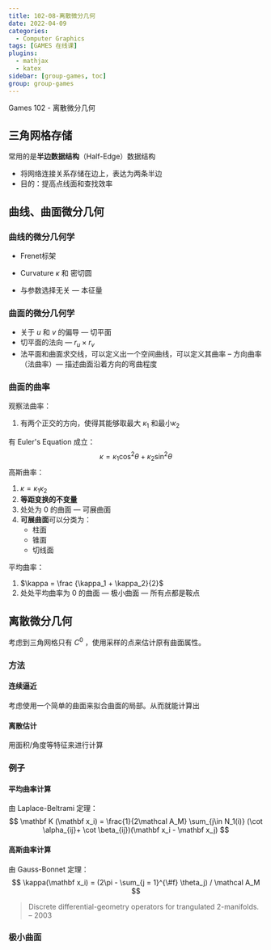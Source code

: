 ```yaml
---
title: 102-08-离散微分几何
date: 2022-04-09
categories:
  - Computer Graphics
tags: [GAMES 在线课]
plugins:
  - mathjax
  - katex
sidebar: [group-games, toc]
group: group-games
---
```


Games 102 - 离散微分几何

<!--more-->

## 三角网格存储

常用的是**半边数据结构**（Half-Edge）数据结构

- 将网络连接关系存储在边上，表达为两条半边
- 目的：提高点线面和查找效率

## 曲线、曲面微分几何

### 曲线的微分几何学

- Frenet标架
- Curvature $\kappa$ 和 密切圆

- 与参数选择无关 — 本征量

### 曲面的微分几何学

- 关于 $u$ 和 $v$ 的偏导 — 切平面
- 切平面的法向 — $r_u\times r_v$
- 法平面和曲面求交线，可以定义出一个空间曲线，可以定义其曲率 – 方向曲率（法曲率）— 描述曲面沿着方向的弯曲程度

### 曲面的曲率

观察法曲率：

1. 有两个正交的方向，使得其能够取最大 $\kappa_1$ 和最小$\kappa_2$

有 Euler's Equation 成立：
$$
\kappa = \kappa_1 \cos^2\theta +  \kappa_2 \sin^2\theta 
$$
高斯曲率：

1. $\kappa = \kappa_1\kappa_2$
2. **等距变换的不变量**
3. 处处为 0 的曲面 — 可展曲面
4. **可展曲面**可以分类为：
   - 柱面
   - 锥面
   - 切线面

平均曲率：

1. $\kappa = \frac {\kappa_1 + \kappa_2}{2}$
2. 处处平均曲率为 0 的曲面 — 极小曲面 — 所有点都是鞍点

## 离散微分几何

考虑到三角网格只有 $C^0$ ，使用采样的点来估计原有曲面属性。

### 方法

#### 连续逼近

考虑使用一个简单的曲面来拟合曲面的局部。从而就能计算出

#### 离散估计

用面积/角度等特征来进行计算

### 例子

#### 平均曲率计算

由 Laplace-Beltrami 定理：
$$
\mathbf K (\mathbf x_i) = \frac{1}{2\mathcal A_M} \sum_{j\in N_1(i)} (\cot \alpha_{ij}+ \cot \beta_{ij})(\mathbf x_i - \mathbf x_j)
$$

#### 高斯曲率计算

由 Gauss-Bonnet 定理：
$$
\kappa(\mathbf x_i) = (2\pi - \sum_{j = 1}^{\#f} \theta_j) / \mathcal A_M
$$


> Discrete differential-geometry operators for trangulated 2-manifolds. – 2003

### 极小曲面